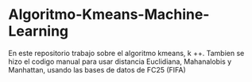 # Algoritmo-Kmeans-Machine-Learning
En este repositorio trabajo sobre el algoritmo kmeans, k ++. Tambien se hizo el codigo manual para usar distancia Euclidiana, Mahanalobis y Manhattan, usando las bases de datos de FC25 (FIFA)
